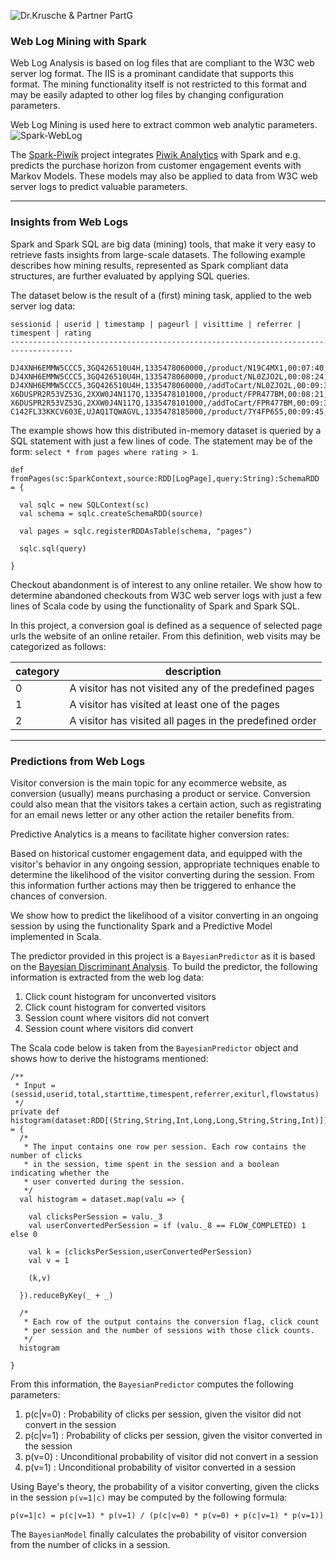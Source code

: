 ![Dr.Krusche & Partner PartG](https://raw.github.com/skrusche63/spark-elastic/master/images/dr-kruscheundpartner.png)

### Web Log Mining with Spark

Web Log Analysis is based on log files that are compliant to the W3C web server log format. The IIS is a prominant candidate that supports this format. The mining functionality itself is not restricted to this format and may be easily adapted to other log files by changing configuration parameters.

Web Log Mining is used here to extract common web analytic parameters.
![Spark-WebLog](https://raw.githubusercontent.com/skrusche63/spark-weblog/master/images/spark-weblog.png)

The [Spark-Piwik](https://github.com/skrusche63/spark-piwik) project integrates [Piwik Analytics](http://piwik.org) with Spark and e.g. predicts the purchase horizon from customer engagement events with Markov Models. These models may also be applied to data from W3C web server logs to predict valuable parameters.

---

### Insights from Web Logs

Spark and Spark SQL are big data (mining) tools, that make it very easy to retrieve fasts insights from large-scale datasets. The following example describes how mining results, represented as Spark compliant data structures, are further evaluated by applying SQL queries. 

The dataset below is the result of a (first) mining task, applied to the web server log data:
```
sessionid | userid | timestamp | pageurl | visittime | referrer | timespent | rating
------------------------------------------------------------------------------------

DJ4XNH6EMMW5CCC5,3GQ426510U4H,1335478060000,/product/N19C4MX1,00:07:40,http://www.healthyshopping.com/product/T0YJZ1QH,44,6
DJ4XNH6EMMW5CCC5,3GQ426510U4H,1335478060000,/product/NL0ZJO2L,00:08:24,http://www.healthyshopping.com/product/T0YJZ1QH,67,6
DJ4XNH6EMMW5CCC5,3GQ426510U4H,1335478060000,/addToCart/NL0ZJO2L,00:09:31,http://www.healthyshopping.com/product/T0YJZ1QH,0,0
X6DUSPR2R53VZ53G,2XXW0J4N117Q,1335478101000,/product/FPR477BM,00:08:21,http://www.google.com,74,6
X6DUSPR2R53VZ53G,2XXW0J4N117Q,1335478101000,/addToCart/FPR477BM,00:09:35,http://www.google.com,0,0
C142FL33KKCV603E,UJAQ1TQWAGVL,1335478185000,/product/7Y4FP655,00:09:45,http://www.twitter.com,0,0
```

The example shows how this distributed in-memory dataset is queried by a SQL statement with just a few lines of code. The statement may be of the form: `select * from pages where rating > 1`.
```
def fromPages(sc:SparkContext,source:RDD[LogPage],query:String):SchemaRDD = {
    
  val sqlc = new SQLContext(sc)
  val schema = sqlc.createSchemaRDD(source)
    
  val pages = sqlc.registerRDDAsTable(schema, "pages")

  sqlc.sql(query)    
    
}
```

Checkout abandonment is of interest to any online retailer. We show how to determine abandoned checkouts from W3C web server logs with just a few lines of Scala code by using the functionality of Spark and Spark SQL.

In this project, a conversion goal is defined as a sequence of selected page urls the website of an online retailer. From this definition, web visits may be categorized as follows:

| category | description |
| --- | --- |
| 0 | A visitor has not visited any of the predefined pages |
| 1 | A visitor has visited at least one of the pages |
| 2 | A visitor has visited all pages in the predefined order |

---

### Predictions from Web Logs

Visitor conversion is the main topic for any ecommerce website, as conversion (usually) means purchasing a product or service. Conversion could also mean that the visitors takes a certain action, such as registrating for an email news letter or any other action the retailer benefits from.

Predictive Analytics is a means to facilitate higher conversion rates: 

Based on historical customer engagement data, and equipped with the visitor's behavior in any ongoing session, appropriate techniques enable to determine the likelihood of the visitor converting during the session. From this information further actions may then be triggered to enhance the chances of conversion.

We show how to predict the likelihood of a visitor converting in an ongoing session by using the functionality Spark and a Predictive Model implemented in Scala.

The predictor provided in this project is a `BayesianPredictor` as it is based on the [Bayesian Discriminant Analysis](http://en.wikipedia.org/wiki/Bayesian_inference). To build the predictor, the following information is extracted from the web log data:

1. Click count histogram for unconverted visitors
2. Click count histogram for converted visitors
3. Session count where visitors did not convert
4. Session count where visitors did convert

The Scala code below is taken from the `BayesianPredictor` object and shows how to derive the histograms mentioned:
```
/**
 * Input = (sessid,userid,total,starttime,timespent,referrer,exiturl,flowstatus)
 */
private def histogram(dataset:RDD[(String,String,Int,Long,Long,String,String,Int)]):RDD[((Int,Int),Int)] = {
  /*
   * The input contains one row per session. Each row contains the number of clicks 
   * in the session, time spent in the session and a boolean indicating whether the 
   * user converted during the session.
   */
  val histogram = dataset.map(valu => {
      
    val clicksPerSession = valu._3
    val userConvertedPerSession = if (valu._8 == FLOW_COMPLETED) 1 else 0
      
    val k = (clicksPerSession,userConvertedPerSession)
    val v = 1
      
    (k,v)
    
  }).reduceByKey(_ + _)
    
  /*
   * Each row of the output contains the conversion flag, click count 
   * per session and the number of sessions with those click counts. 
   */ 
  histogram
    
}
```

From this information, the `BayesianPredictor` computes the following parameters:

1. p(c|v=0) : Probability of clicks per session, given the visitor did not convert in the session 
2. p(c|v=1) : Probability of clicks per session, given the visitor converted in the session
3. p(v=0) : Unconditional probability of visitor did not convert in a session
4. p(v=1) : Unconditional probability of visitor converted in a session

Using Baye's theory, the probability of a visitor converting, given the clicks in the session `p(v=1|c)` may be computed by the following formula:
```
p(v=1|c) = p(c|v=1) * p(v=1) / (p(c|v=0) * p(v=0) + p(c|v=1) * p(v=1))
```
The `BayesianModel` finally calculates the probability of visitor conversion from the number of clicks in a session. 


